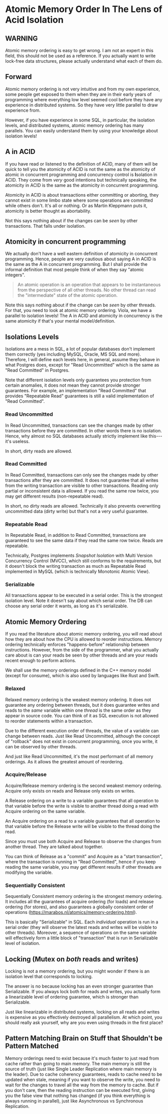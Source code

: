# Atomic Memory Order In The Lens of Acid Isolation

## WARNING
Atomic memory ordering is easy to get wrong. I am not an expert in this field, this should not be used as a reference.
If you actually want to write lock-free data structures, please actually understand what each of them do.

## Forward
Atomic memory ordering is not very intuitive and from my own experience, some people get exposed to them when they are
in their early years of programming where everything low level seemed cool before they have any experience in 
distributed systems. So they have very little parallel to draw experience from.

However, if you have experience in some SQL, in particular, the isolation levels, and distributed systems, atomic memory
ordering has many parallels. You can easily understand them by using your knowledge about isolation levels!

## A in ACID
If you have read or listened to the definition of ACID, many of them will be quick to tell you the atomicity of ACID is
not the same as the atomicity of atomic in concurrent programming and concurrency control is **I**solation in ACID. They
come from *very* good intentions but technically speaking, the atomicity in ACID is the same as the atomicity in
concurrent programming.

Atomicity in ACID is about transactions either committing or aborting, they cannot exist in some limbo state where some
operations are committed while others don't. It's all or nothing. Or as Martin Kleppmann puts it, atomicity is better
thought as abortability.

Not this says nothing about if the changes can be _seen_ by other transactions. That falls under isolation.

## Atomicity in concurrent programming
We actually don't have a well eastern definition of atomicity in concurrent programming. Hence, people are very cautious
about saying A in ACID is the same as the A in concurrent programming. But I shall provide the informal definition that
most people think of when they say "atomic integers".

> An atomic operation is an operation that appears to be instantaneous from the perspective of all other threads. No
> other thread can read the "intermediate" state of the atomic operation.

Note this says nothing about if the change can be _seen_ by other threads. For that, you need to look at atomic memory
ordering. Viola, we have a parallel to isolation levels! The A in ACID and atomicity in concurrency is the same 
atomicity if that's your mental model/definition.

## Isolations Levels
Isolations are a mess in SQL, a lot of popular databases don't implement them correctly (yes including MySQL, Oracle,
MS SQL and more). Therefore, I will define each levels here, in general, assume they behave in what Postgres does, 
except for "Read Uncommitted" which is the same as "Read Committed" in Postgres.

Note that different isolation levels only guarantees you protection from certain anomalies, it does not mean they cannot
provide stronger guarantees. For example, an implementation "Read Committed" that provides "Repeatable Read" guarantees
is still a valid implementation of "Read Committed".

### Read Uncommitted
In Read Uncommitted, transactions can see the changes made by other transactions before they are committed. In other 
words there is no isolation. Hence, why almost no SQL databases actually strictly implement like this---it's useless.

In short, dirty reads are allowed.

### Read Committed
In Read Committed, transactions can only see the changes made by other transactions after they are committed. It does
not guarantee that all writes from the writing transaction are visible to other transactions. Reading only partial or
inconsistent data is allowed. If you read the same row twice, you may get different results (non-repeatable read).

In short, no dirty reads are allowed. Technically it also prevents overwriting uncommitted data (dirty write) but that's
not a very useful guarantee.

### Repeatable Read
In Repeatable Read, in addition to Read Committed, transactions are guaranteed to see the same data if they read the
same row twice. Reads are repeatable.

Technically, Postgres implements _Snapshot Isolation_ with Multi Version Concurrency Control (MVCC), which still 
conforms to the requirements, but it doesn't block the writing transaction as much as Repeatable Read implemented in 
MySQL (which is technically Monotonic Atomic View).

### Serializable
All transactions appear to be executed in a serial order. This is the strongest isolation level. Note it doesn't say 
about which serial order. The DB can choose any serial order it wants, as long as it's serializable.

## Atomic Memory Ordering
If you read the literature about atomic memory ordering, you will read about how they are about how the CPU is allowed
to reorder instructions. Memory ordering technically enforces "happens-before" relationship between instructions. 
However, from the side of the programmer, what you actually care about is can your reads be seen by other threads and
are your reads recent enough to perform actions.

We shall use the memory orderings defined in the C++ memory model (except for consume), which is also used by languages 
like Rust and Swift.

### Relaxed
Relaxed memory ordering is the weakest memory ordering. It does not guarantee any ordering between threads, but it does
guarantee writes and reads to the *same* variable within one *thread* is the same order as they appear in source code.
You can think of it as SQL execution is not allowed to reorder statements within a transaction.

Due to the different execution order of threads, the value of a variable can change between reads. Just like Read 
Uncommitted, although the concept of "rollback" does not exist in concurrent programming, once you write, it can be 
observed by other threads.

And just like Read Uncommitted, it's the most performant of all memory orderings. As it allows the greatest amount of
reordering.

### Acquire/Release
Acquire/Release memory ordering is the second weakest memory ordering. Acquire only exists on reads and Release only
exists on writes.

A Release ordering on a write to a variable guarantees that all operation to that variable before the write is visible
to another thread doing a read with Acquire ordering on the same variable.

An Acquire ordering on a read to a variable guarantees that all operation to that variable before the Release write will
be visible to the thread doing the read.

Since you must use both Acquire and Release to observe the changes from another thread. They are talked about together.

You can think of Release as a "commit" and Acquire as a "start transaction", where the transaction is running in
"Read Committed", hence if you keep reading the same variable, you may get different results if other threads are 
modifying the variable.

### Sequentially Consistent
Sequentially Consistent memory ordering is the strongest memory ordering. It includes all the guarantees of acquire
ordering (for loads) and release ordering (for stores), and also guarantees a globally consistent order of operations
(https://marabos.nl/atomics/memory-ordering.html).

This is basically "Serializable" in SQL. Each *individual* operation is run in a serial order (they will observe the 
latest reads and writes will be visible to other threads). Moreover, a sequence of operations on the same variable will
effectively form a little block of "transaction" that is run in Serializable level of isolation.

## Locking (Mutex on *both* reads and writes)
Locking is not a memory ordering, but you might wonder if there is an isolation level that corresponds to locking. 

The answer is no because locking has an even stronger guarantee than Serializable. If you always lock both for reads and
writes, you actually form a linearizable level of ordering guarantee, which is stronger than Serializable.

Just like linearizable in distributed systems, locking on all reads and writes is expensive as you effectively
destroyed all parallelism. At which point, you should really ask yourself, why are you even using threads in the first
place?

## Pattern Matching Brain on Stuff that Shouldn't be Pattern Matched
Memory orderings need to exist because it's much faster to just read from cache rather than going to main memory. The
main memory is still the source of truth (just like Single Leader Replication where main memory is the leader). Due to
cache coherency guarantees, reads to cache need to be updated when stale, meaning if you want to observe the write, you
need to wait for the changes to travel all the way from the memory to cache. But if you don't care, then the reading
instruction can be executed first, giving you the false view that nothing has changed (if you think everything is always
running in parallel), just like Asynchronous vs Synchronous Replication.

